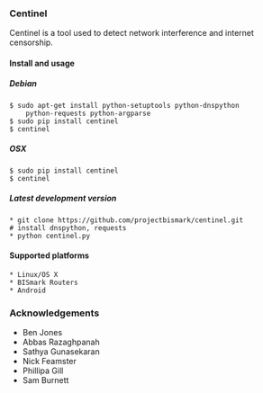### Centinel

Centinel is a tool used to detect network interference and internet
censorship.

#### Install and usage
##### Debian
    $ sudo apt-get install python-setuptools python-dnspython
        python-requests python-argparse
    $ sudo pip install centinel
    $ centinel

##### OSX
    $ sudo pip install centinel
    $ centinel

##### Latest development version
    * git clone https://github.com/projectbismark/centinel.git
    # install dnspython, requests
    * python centinel.py

#### Supported platforms

    * Linux/OS X
    * BISmark Routers
    * Android

### Acknowledgements

* Ben Jones
* Abbas Razaghpanah
* Sathya Gunasekaran
* Nick Feamster
* Phillipa Gill
* Sam Burnett
